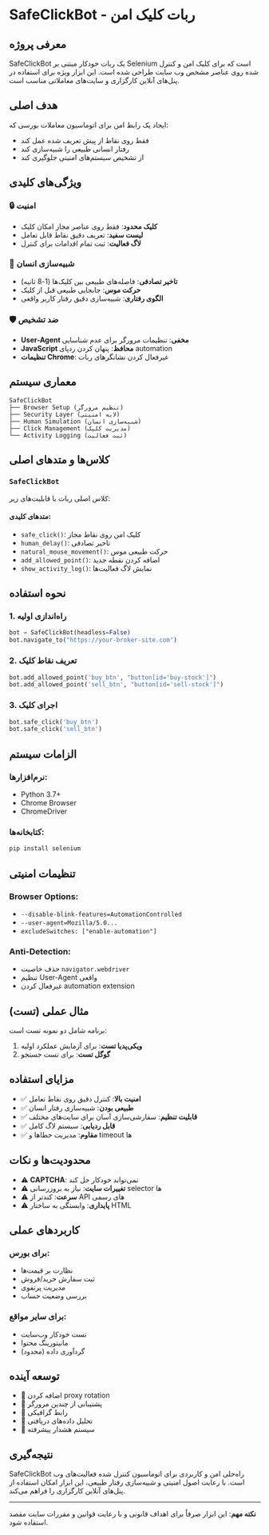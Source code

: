 # SafeClickBot - ربات کلیک امن

## معرفی پروژه

SafeClickBot یک ربات خودکار مبتنی بر Selenium است که برای کلیک امن و کنترل شده روی عناصر مشخص وب سایت طراحی شده است. این ابزار ویژه برای استفاده در پنل‌های آنلاین کارگزاری و سایت‌های معاملاتی مناسب است.

## هدف اصلی

ایجاد یک رابط امن برای اتوماسیون معاملات بورسی که:
- فقط روی نقاط از پیش تعریف شده عمل کند
- رفتار انسانی طبیعی را شبیه‌سازی کند  
- از تشخیص سیستم‌های امنیتی جلوگیری کند

## ویژگی‌های کلیدی

### 🔒 امنیت
- **کلیک محدود**: فقط روی عناصر مجاز امکان کلیک
- **لیست سفید**: تعریف دقیق نقاط قابل تعامل
- **لاگ فعالیت**: ثبت تمام اقدامات برای کنترل

### 🤖 شبیه‌سازی انسان
- **تاخیر تصادفی**: فاصله‌های طبیعی بین کلیک‌ها (1-8 ثانیه)
- **حرکت موس**: جابجایی طبیعی قبل از کلیک
- **الگوی رفتاری**: شبیه‌سازی دقیق رفتار کاربر واقعی

### 🛡️ ضد تشخیص
- **User-Agent مخفی**: تنظیمات مرورگر برای عدم شناسایی
- **JavaScript محافظ**: پنهان کردن ردپای automation
- **تنظیمات Chrome**: غیرفعال کردن نشانگرهای ربات

## معماری سیستم

```
SafeClickBot
├── Browser Setup (تنظیم مرورگر)
├── Security Layer (لایه امنیتی)
├── Human Simulation (شبیه‌سازی انسان)
├── Click Management (مدیریت کلیک)
└── Activity Logging (ثبت فعالیت)
```

## کلاس‌ها و متدهای اصلی

### `SafeClickBot`
کلاس اصلی ربات با قابلیت‌های زیر:

#### متدهای کلیدی:
- `safe_click()`: کلیک امن روی نقاط مجاز
- `human_delay()`: تاخیر تصادفی
- `natural_mouse_movement()`: حرکت طبیعی موس
- `add_allowed_point()`: اضافه کردن نقطه جدید
- `show_activity_log()`: نمایش لاگ فعالیت‌ها

## نحوه استفاده

### 1. راه‌اندازی اولیه
```python
bot = SafeClickBot(headless=False)
bot.navigate_to("https://your-broker-site.com")
```

### 2. تعریف نقاط کلیک
```python
bot.add_allowed_point('buy_btn', "button[id='buy-stock']")
bot.add_allowed_point('sell_btn', "button[id='sell-stock']")
```

### 3. اجرای کلیک
```python
bot.safe_click('buy_btn')
bot.safe_click('sell_btn')
```

## الزامات سیستم

### نرم‌افزارها:
- Python 3.7+
- Chrome Browser
- ChromeDriver

### کتابخانه‌ها:
```bash
pip install selenium
```

## تنظیمات امنیتی

### Browser Options:
- `--disable-blink-features=AutomationControlled`
- `--user-agent=Mozilla/5.0...`
- `excludeSwitches: ["enable-automation"]`

### Anti-Detection:
- حذف خاصیت `navigator.webdriver`
- تنظیم User-Agent واقعی
- غیرفعال کردن automation extension

## مثال عملی (تست)

برنامه شامل دو نمونه تست است:
1. **ویکی‌پدیا تست**: برای آزمایش عملکرد اولیه
2. **گوگل تست**: برای تست جستجو

## مزایای استفاده

- ✅ **امنیت بالا**: کنترل دقیق روی نقاط تعامل
- ✅ **طبیعی بودن**: شبیه‌سازی رفتار انسان
- ✅ **قابلیت تنظیم**: سفارشی‌سازی آسان برای سایت‌های مختلف
- ✅ **قابل ردیابی**: سیستم لاگ کامل
- ✅ **مقاوم**: مدیریت خطاها و timeout ها

## محدودیت‌ها و نکات

- ⚠️ **CAPTCHA**: نمی‌تواند خودکار حل کند
- ⚠️ **تغییرات سایت**: نیاز به بروزرسانی selector ها
- ⚠️ **سرعت**: کندتر از API های رسمی
- ⚠️ **پایداری**: وابستگی به ساختار HTML

## کاربردهای عملی

### برای بورس:
- نظارت بر قیمت‌ها
- ثبت سفارش خرید/فروش
- مدیریت پرتفوی
- بررسی وضعیت حساب

### برای سایر مواقع:
- تست خودکار وب‌سایت
- مانیتورینگ محتوا
- گردآوری داده (محدود)

## توسعه آینده

- 🔄 اضافه کردن proxy rotation
- 🔄 پشتیبانی از چندین مرورگر
- 🔄 رابط گرافیکی
- 🔄 تحلیل داده‌های دریافتی
- 🔄 سیستم هشدار پیشرفته

## نتیجه‌گیری

SafeClickBot راه‌حلی امن و کاربردی برای اتوماسیون کنترل شده فعالیت‌های وب است. با رعایت اصول امنیتی و شبیه‌سازی رفتار طبیعی، این ابزار امکان استفاده از پنل‌های آنلاین کارگزاری را فراهم می‌کند.

---

**نکته مهم**: این ابزار صرفاً برای اهداف قانونی و با رعایت قوانین و مقررات سایت مقصد استفاده شود.
